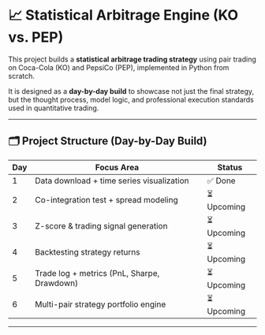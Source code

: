 # 📈 Statistical Arbitrage Engine (KO vs. PEP)

This project builds a **statistical arbitrage trading strategy** using pair trading on Coca-Cola (KO) and PepsiCo (PEP), implemented in Python from scratch.

It is designed as a **day-by-day build** to showcase not just the final strategy, but the thought process, model logic, and professional execution standards used in quantitative trading.

---

## 🗂 Project Structure (Day-by-Day Build)

| Day | Focus Area                              | Status |
|-----|------------------------------------------|--------|
| 1   | Data download + time series visualization | ✅ Done |
| 2   | Co-integration test + spread modeling     | ⏳ Upcoming |
| 3   | Z-score & trading signal generation       | ⏳ Upcoming |
| 4   | Backtesting strategy returns              | ⏳ Upcoming |
| 5   | Trade log + metrics (PnL, Sharpe, Drawdown)| ⏳ Upcoming |
| 6   | Multi-pair strategy portfolio engine       | ⏳ Upcoming |

---
